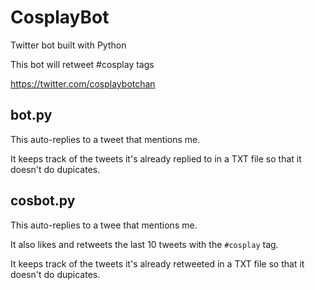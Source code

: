 # CosplayBot
 Twitter bot built with Python

 This bot will retweet #cosplay tags

https://twitter.com/cosplaybotchan

## bot.py
This auto-replies to a tweet that mentions me.

It keeps track of the tweets it's already replied to in a TXT file so that it doesn't do dupicates.

## cosbot.py
This auto-replies to a twee that mentions me.

It also likes and retweets the last 10 tweets with the `#cosplay` tag.

It keeps track of the tweets it's already retweeted in a TXT file so that it doesn't do dupicates.